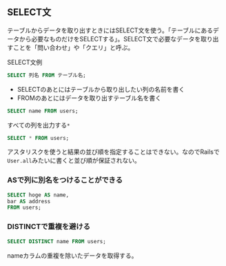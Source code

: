 ## SELECT文

テーブルからデータを取り出すときにはSELECT文を使う。「テーブルにあるデータから必要なものだけをSELECTする」。SELECT文で必要なデータを取り出すことを「問い合わせ」や「クエリ」と呼ぶ。

SELECT文例

```sql
SELECT 列名 FROM テーブル名;
```

- SELECTのあとにはテーブルから取り出したい列の名前を書く
- FROMのあとにはデータを取り出すテーブル名を書く

```sql
SELECT name FROM users;
```

すべての列を出力する`*`

```sql
SELECT * FROM users;
```
アスタリスクを使うと結果の並び順を指定することはできない。なのでRailsで`User.all`みたいに書くと並び順が保証されない。

### ASで列に別名をつけることができる

```sql
SELECT hoge AS name,
bar AS address
FROM users;
```

### DISTINCTで重複を避ける

```sql
SELECT DISTINCT name FROM users;
```

nameカラムの重複を除いたデータを取得する。
